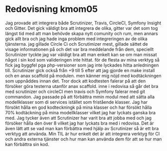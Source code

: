 ---
---
Redovisning kmom05
=========================

Jag provade att integrera både Scrutinizer, Travis, CircleCI, Symfony Insight och Gitter.
Det gick väldigt bra att integrera de olika, gitter var det som tog längst tid med att man behövde skapa nytt comunity och rum, men annars gick allt bra och jag hade inga problem med integreringen av de olika tjänsterna.
jag gillade Circle Ci och Scrutimizer mest, gillade sättet de visage informationen på och det var bra meddelande från dem, speciellt Scrutinizer tyckte jag var väldigt bra att man enkelt kan se om man missat något i sin kod som valideringen inte hittat.
för de flesta av mina verktyg så fick jag byggfel pga php-versioner som jag inte lyckades hitta anledningen till. Scrutinizer gick också från +9 till 5 efter att jag gjorde en make install och en anax scaffold på modulen. men känner mig nöjd med kodtäckningen som uppnåddes innan det. Tror dock att kodtesten falerar på att den försöker göra testerna utanför anax scaffold. inne i redovisa så går det bra med scrutinizer och circleCI men travis och Symfony falerar med git commandon.
Jag passade på att förbättra mmin modul med att sätta alla modellklasser som di services istället som fristående klasser.
Jag har försökt hålla en god kodteckningk på mina klasser och har försökt hålla 70% kodtäckning på mina modellklasser vilket jag har lyckats ganska bra med. Jag tycker även att Scrutinizer har varit bra att jobba med och jag försöker hålla den över 8 vilket jag har lyckats bra med i redovisa. Det är även lätt att se vad man kan förbättra med hjälp av Scrutinizer så är ett bra verktyg att använda.
Min TIL är hur enkelt det är att integrera verktyg för CI och andra externa tjänster och hur man kan använda dem för att se hur man kan förbättra sin kod.
